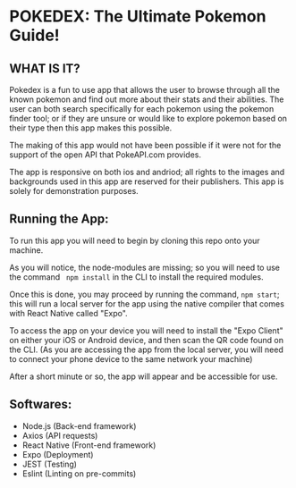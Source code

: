 # POKEDEX: The Ultimate Pokemon Guide!

## WHAT IS IT?

Pokedex is a fun to use app that allows the user to browse through all the known pokemon and find out more about their stats and their abilities. The user can both search specifically for each pokemon using the pokemon finder tool; or if they are unsure or would like to explore pokemon based on their type then this app makes this possible.

The making of this app would not have been possible if it were not for the support of the open API that PokeAPI.com provides.

The app is responsive on both ios and andriod; all rights to the images and backgrounds used in this app are reserved for their publishers. This app is solely for demonstration purposes.

## Running the App:

To run this app you will need to begin by cloning this repo onto your machine.

As you will notice, the node-modules are missing; so you will need to use the command ``` npm install``` in the CLI to install the required modules.

Once this is done, you may proceed by running the command, ``` npm start ```; this will run a local server for the app using the native compiler that comes with React Native called "Expo".

To access the app on your device you will need to install the "Expo Client" on either your iOS or Android device, and then scan the QR code found on the CLI. (As you are accessing the app from the local server, you will need to connect your phone device to the same network your machine)

After a short minute or so, the app will appear and be accessible for use.

## Softwares:

- Node.js (Back-end framework)
- Axios (API requests)
- React Native (Front-end framework)
- Expo (Deployment)
- JEST (Testing)
- Eslint (Linting on pre-commits)